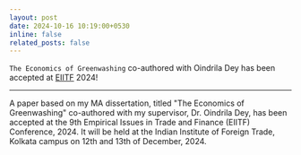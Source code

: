 ```yaml
---
layout: post
date: 2024-10-16 10:19:00+0530
inline: false
related_posts: false
---
```


`The Economics of Greenwashing` co-authored with Oindrila Dey has been accepted at [EIITF](https://eiitf.iift.ac.in/eiitf9/index.asp) 2024!

---

A paper based on my MA dissertation, titled "The Economics of Greenwashing" co-authored with my supervisor, Dr. Oindrila Dey, has been accepted at the 9th Empirical Issues in Trade and Finance (EIITF) Conference, 2024. It will be held at the Indian Institute of Foreign Trade, Kolkata campus on 12th and 13th of December, 2024.